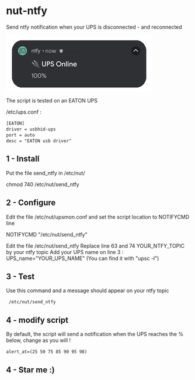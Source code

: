 # nut-ntfy
Send ntfy notification when your UPS is disconnected - and reconnected

![screenshot](nut_ntfy.png)

The script is tested on an EATON UPS

/etc/ups.conf :
```console
[EATON]
driver = usbhid-ups
port = auto
desc = "EATON usb driver"
```


## 1 - Install
Put the file send_ntfy in /etc/nut/

chmod 740 /etc/nut/send_ntfy

## 2 - Configure
Edit the file /etc/nut/upsmon.conf and set the script location to NOTIFYCMD line

NOTIFYCMD "/etc/nut/send_ntfy"

Edit the file /etc/nut/send_ntfy
Replace line 63 and 74 YOUR_NTFY_TOPIC by your ntfy topic
Add your UPS name on line 3 : UPS_name="YOUR_UPS_NAME" (You can find it with "upsc -l")
## 3 - Test
Use this command and a message should appear on your ntfy topic
```console
 /etc/nut/send_ntfy
```

## 4 - modify script

By default, the script will send a notification when the UPS reaches the % below, change as you will !
```console
alert_at=(25 50 75 85 90 95 98)
```

## 4 - Star me :)
